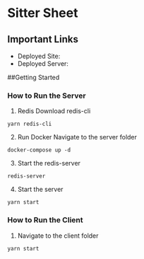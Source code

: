 # Sitter Sheet

## Important Links

- Deployed Site:
- Deployed Server:

##Getting Started

### How to Run the Server

1. Redis
   Download redis-cli

```
yarn redis-cli
```

2. Run Docker
   Navigate to the server folder

```
docker-compose up -d
```

3. Start the redis-server

```
redis-server
```

4. Start the server

```
yarn start
```

### How to Run the Client

1. Navigate to the client folder

```
yarn start
```
